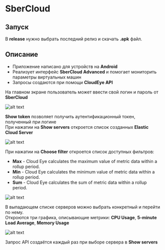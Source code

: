 # SberCloud

## Запуск
В **release** нужно выбрать последний релиз и скачать **.apk** файл.

## Описание
 - Приложение написано для устройств на **Android**
 - Реализует интерфейс **SberCloud Advanced** и помогает мониторить параметры виртуальных машин
 - Запросы создаются при помощи **CloudEye API**
 
На главном экране пользователь может ввести свой логин и пароль от **SberCloud**

![alt text](Screenshots/1.jpg)

**Show token** позволяет получить аутентификационный токен, полученный при логине  
При нажатии на **Show servers** откроется список созданных **Elastic Cloud Server**

![alt text](Screenshots/2.jpg)

При нажатии на **Choose filter** откроется список доступных фильтров:
 - **Max** - Cloud Eye calculates the maximum value of metric data within a rollup period.
 - **Min** - Cloud Eye calculates the minimum value of metric data within a rollup period.
 - **Sum** - Cloud Eye calculates the sum of metric data within a rollup period.
 
![alt text](Screenshots/3.jpg)

В выпадающем списке серверов можно выбрать конкретный и перейти по нему.  
Откроются три графика, описывающие метрики: **CPU Usage**, **5-minute Load Average**, **Memory Usage**

![alt text](Screenshots/4.jpg)

Запрос API создаётся каждый раз при выборе сервера в **Show servers**

